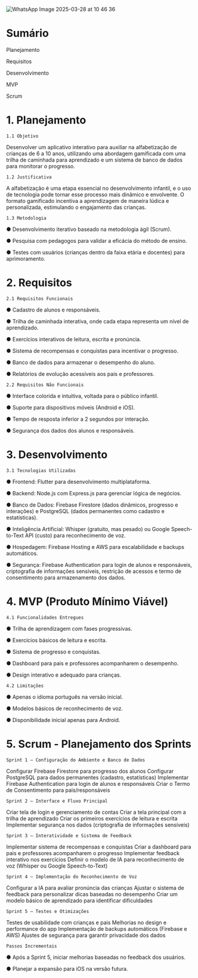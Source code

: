 ![WhatsApp Image 2025-03-28 at 10 46 36](https://github.com/user-attachments/assets/5bcf335b-f544-415f-baae-8494cbbf4bb4)

# Sumário


Planejamento

Requisitos

Desenvolvimento

MVP

Scrum

# 1. Planejamento


    1.1 Objetivo

Desenvolver um aplicativo interativo para auxiliar na alfabetização de crianças de 6 a 10 anos, utilizando uma abordagem gamificada com uma trilha de caminhada para aprendizado e um sistema de banco de dados para monitorar o progresso.


    1.2 Justificativa

A alfabetização é uma etapa essencial no desenvolvimento infantil, e o uso de tecnologia pode tornar esse processo mais dinâmico e envolvente. O formato gamificado incentiva a aprendizagem de maneira lúdica e personalizada, estimulando o engajamento das crianças.


    1.3 Metodologia

● Desenvolvimento iterativo baseado na metodologia ágil (Scrum).

● Pesquisa com pedagogos para validar a eficácia do método de ensino.

● Testes com usuários (crianças dentro da faixa etária e docentes) para aprimoramento.


# 2. Requisitos

  
    2.1 Requisitos Funcionais


● Cadastro de alunos e responsáveis.

● Trilha de caminhada interativa, onde cada etapa representa um nível de aprendizado.

● Exercícios interativos de leitura, escrita e pronúncia.

● Sistema de recompensas e conquistas para incentivar o progresso.

● Banco de dados para armazenar o desempenho do aluno.

● Relatórios de evolução acessíveis aos pais e professores.


    2.2 Requisitos Não Funcionais


● Interface colorida e intuitiva, voltada para o público infantil.

● Suporte para dispositivos móveis (Android e iOS).

● Tempo de resposta inferior a 2 segundos por interação.

● Segurança dos dados dos alunos e responsáveis.


# 3. Desenvolvimento


    3.1 Tecnologias Utilizadas


● Frontend: Flutter para desenvolvimento multiplataforma.

● Backend: Node.js com Express.js para gerenciar lógica de negócios.

● Banco de Dados: Firebase Firestore (dados dinâmicos, progresso e interações) e PostgreSQL (dados permanentes como cadastro e estatísticas).

● Inteligência Artificial: Whisper (gratuito, mas pesado) ou Google Speech-to-Text API (custo) para reconhecimento de voz.

● Hospedagem: Firebase Hosting e AWS para escalabilidade e backups automáticos.

● Segurança: Firebase Authentication para login de alunos e responsáveis, criptografia de informações sensíveis, restrição de acessos e termo de consentimento para armazenamento dos dados.


# 4. MVP (Produto Mínimo Viável)


    4.1 Funcionalidades Entregues


● Trilha de aprendizagem com fases progressivas.

● Exercícios básicos de leitura e escrita.

● Sistema de progresso e conquistas.

● Dashboard para pais e professores acompanharem o desempenho.

● Design interativo e adequado para crianças.


    4.2 Limitações


● Apenas o idioma português na versão inicial.

● Modelos básicos de reconhecimento de voz.

● Disponibilidade inicial apenas para Android.


# 5. Scrum - Planejamento dos Sprints


    Sprint 1 – Configuração do Ambiente e Banco de Dados
Configurar Firebase Firestore para progresso dos alunos Configurar PostgreSQL para dados permanentes (cadastro, estatísticas) Implementar Firebase Authentication para login de alunos e responsáveis Criar o Termo de Consentimento para pais/responsáveis
  
    Sprint 2 – Interface e Fluxo Principal
Criar tela de login e gerenciamento de contas Criar a tela principal com a trilha de aprendizado Criar os primeiros exercícios de leitura e escrita Implementar segurança nos dados (criptografia de informações sensíveis)

    Sprint 3 – Interatividade e Sistema de Feedback
Implementar sistema de recompensas e conquistas Criar a dashboard para pais e professores acompanharem o progresso Implementar feedback interativo nos exercícios Definir o modelo de IA para reconhecimento de voz (Whisper ou Google Speech-to-Text)

    Sprint 4 – Implementação do Reconhecimento de Voz
Configurar a IA para avaliar pronúncia das crianças Ajustar o sistema de feedback para personalizar dicas baseadas no desempenho Criar um modelo básico de aprendizado para identificar dificuldades

    Sprint 5 – Testes e Otimizações
Testes de usabilidade com crianças e pais Melhorias no design e performance do app Implementação de backups automáticos (Firebase e AWS) Ajustes de segurança para garantir privacidade dos dados

    Passos Incrementais

● Após a Sprint 5, iniciar melhorias baseadas no feedback dos usuários.

● Planejar a expansão para iOS na versão futura.
